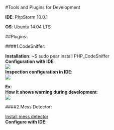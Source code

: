 #Tools and Plugins for Development

**IDE**: PhpStorm 10.0.1

**OS**: Ubuntu 14.04 LTS

##Plugins:

####1.CodeSniffer:

  **Installation**: ~$ sudo pear install PHP_CodeSniffer  
  **Configuration with IDE**:  
  ![](/images/logo.png)  
  **Inspection configuration in IDE**:  
  ![](/images/logo.png)
  
  **Ex**:  
  **How it shows warning during development**:  
  ![](/images/logo.png)
  
####2.Mess Detector:

  [Install mess detector](http://phpmd.org/download/index.html)  
  **Configure with IDE**:
